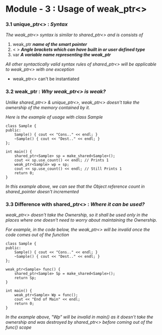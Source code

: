 # Module - 3 : Usage of weak_ptr<>

### 3.1 unique_ptr<> : *Syntax*

*The weak_ptr<> syntax is similar to shared_ptr<> and is consists of*

1. weak_ptr  ***name of the smart pointer***
2. < > ***Angle brackets which can have built in or user defined type***
3. var ***A variable name representing the weak_ptr***

*All other syntactically valid syntax rules of shared_ptr<> will be applicable to weak_ptr<> with one exception*

* weak_ptr<> can't be instantiated

### 3.2 weak_ptr : *Why weak_ptr<> is weak?*

*Unlike shared_ptr<> & unique_ptr<>, weak_ptr<> doesn't take the ownership of the memory contained by it.*

*Here is the example of usage with class Sample*

```
class Sample {
public:
	Sample() { cout << "Cons.." << endl; }
	~Sample() { cout << "Dest.." << endl; }
};

int main() {
	shared_ptr<Sample> sp = make_shared<Sample>();
	cout << sp.use_count() << endl; // Prints 1
	weak_ptr<Sample> wp = sp;
	cout << sp.use_count() << endl; // Still Prints 1
	return 0;
}

```
*In this example above, we can see that the Object reference count in shared_pointer doesn't incremented*

### 3.3 Difference with shared_ptr<> : *Where it can be used?*

*weak_ptr<> doesn't take the Ownership, so it shall be used only in the places where one doesn't need to worry about maintaining the Ownership.*

*For example, in the code below, the weak_ptr<> will be invalid once the code comes out of the function*

```
class Sample {
public:
	Sample() { cout << "Cons.." << endl; }
	~Sample() { cout << "Dest.." << endl; }
};

weak_ptr<Sample> func() {
	shared_ptr<Sample> Sp = make_shared<Sample>();
	return Sp;
}

int main() {
	weak_ptr<Sample> Wp = func();
	cout << "End of Main" << endl;
	return 0;
}

```

*In the example above, "Wp" will be invalid in main() as it doesn't take the ownership and was destroyed by shared_ptr<> before coming out of the func() scope*

